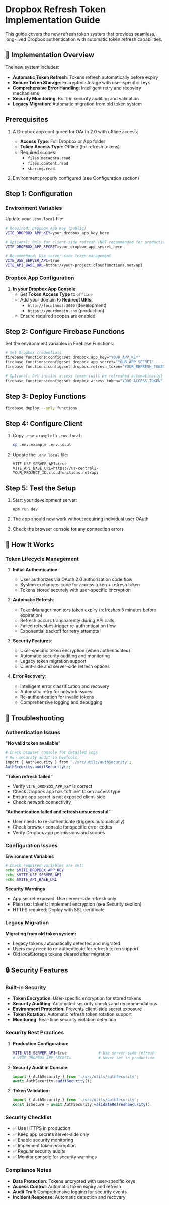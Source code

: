 # Dropbox Refresh Token Implementation Guide

This guide covers the new refresh token system that provides seamless, long-lived Dropbox authentication with automatic token refresh capabilities.

## 🎯 Implementation Overview

The new system includes:
- **Automatic Token Refresh**: Tokens refresh automatically before expiry
- **Secure Token Storage**: Encrypted storage with user-specific keys
- **Comprehensive Error Handling**: Intelligent retry and recovery mechanisms
- **Security Monitoring**: Built-in security auditing and validation
- **Legacy Migration**: Automatic migration from old token system

## Prerequisites

1. A Dropbox app configured for OAuth 2.0 with offline access:
   - **Access Type**: Full Dropbox or App folder
   - **Token Access Type**: Offline (for refresh tokens)
   - Required scopes:
     - `files.metadata.read`
     - `files.content.read` 
     - `sharing.read`

2. Environment properly configured (see Configuration section)

## Step 1: Configuration

### Environment Variables

Update your `.env.local` file:

```bash
# Required: Dropbox App Key (public)
VITE_DROPBOX_APP_KEY=your_dropbox_app_key_here

# Optional: Only for client-side refresh (NOT recommended for production)
VITE_DROPBOX_APP_SECRET=your_dropbox_app_secret_here

# Recommended: Use server-side token management
VITE_USE_SERVER_API=true
VITE_API_BASE_URL=https://your-project.cloudfunctions.net/api
```

### Dropbox App Configuration

1. **In your Dropbox App Console:**
   - Set **Token Access Type** to `offline`
   - Add your domain to **Redirect URIs**: 
     - `http://localhost:3000` (development)
     - `https://yourdomain.com` (production)
   - Ensure required scopes are enabled

## Step 2: Configure Firebase Functions

Set the environment variables in Firebase Functions:

```bash
# Set Dropbox credentials
firebase functions:config:set dropbox.app_key="YOUR_APP_KEY"
firebase functions:config:set dropbox.app_secret="YOUR_APP_SECRET"
firebase functions:config:set dropbox.refresh_token="YOUR_REFRESH_TOKEN"

# Optional: Set initial access token (will be refreshed automatically)
firebase functions:config:set dropbox.access_token="YOUR_ACCESS_TOKEN"
```

## Step 3: Deploy Functions

```bash
firebase deploy --only functions
```

## Step 4: Configure Client

1. Copy `.env.example` to `.env.local`:
   ```bash
   cp .env.example .env.local
   ```

2. Update the `.env.local` file:
   ```
   VITE_USE_SERVER_API=true
   VITE_API_BASE_URL=https://us-central1-YOUR_PROJECT_ID.cloudfunctions.net/api
   ```

## Step 5: Test the Setup

1. Start your development server:
   ```bash
   npm run dev
   ```

2. The app should now work without requiring individual user OAuth
3. Check the browser console for any connection errors

## 🔧 How It Works

### Token Lifecycle Management

1. **Initial Authentication**: 
   - User authorizes via OAuth 2.0 authorization code flow
   - System exchanges code for access token + refresh token
   - Tokens stored securely with user-specific encryption

2. **Automatic Refresh**:
   - TokenManager monitors token expiry (refreshes 5 minutes before expiration)
   - Refresh occurs transparently during API calls
   - Failed refreshes trigger re-authentication flow
   - Exponential backoff for retry attempts

3. **Security Features**:
   - User-specific token encryption (when authenticated)
   - Automatic security auditing and monitoring
   - Legacy token migration support
   - Client-side and server-side refresh options

4. **Error Recovery**:
   - Intelligent error classification and recovery
   - Automatic retry for network issues
   - Re-authentication for invalid tokens
   - Comprehensive logging and debugging

## 🐛 Troubleshooting

### Authentication Issues

**"No valid token available"**
```bash
# Check browser console for detailed logs
# Run security audit in DevTools:
import { AuthSecurity } from './src/utils/authSecurity';
AuthSecurity.auditSecurity();
```

**"Token refresh failed"**
- Verify `VITE_DROPBOX_APP_KEY` is correct
- Check Dropbox app has "offline" token access type
- Ensure app secret is not exposed client-side
- Check network connectivity

**"Authentication failed and refresh unsuccessful"**
- User needs to re-authenticate (triggers automatically)
- Check browser console for specific error codes
- Verify Dropbox app permissions and scopes

### Configuration Issues

**Environment Variables**
```bash
# Check required variables are set:
echo $VITE_DROPBOX_APP_KEY
echo $VITE_USE_SERVER_API
echo $VITE_API_BASE_URL
```

**Security Warnings**
- App secret exposed: Use server-side refresh only
- Plain text tokens: Implement encryption (see Security section)
- HTTPS required: Deploy with SSL certificate

### Legacy Migration

**Migrating from old token system:**
- Legacy tokens automatically detected and migrated
- Users may need to re-authenticate for refresh token support
- Old localStorage tokens cleared after migration

## 🔒 Security Features

### Built-in Security

- **Token Encryption**: User-specific encryption for stored tokens
- **Security Auditing**: Automated security checks and recommendations
- **Environment Protection**: Prevents client-side secret exposure
- **Token Rotation**: Automatic refresh token rotation support
- **Monitoring**: Real-time security violation detection

### Security Best Practices

1. **Production Configuration:**
   ```bash
   VITE_USE_SERVER_API=true              # Use server-side refresh
   # VITE_DROPBOX_APP_SECRET=            # Never set in production
   ```

2. **Security Audit in Console:**
   ```javascript
   import { AuthSecurity } from './src/utils/authSecurity';
   await AuthSecurity.auditSecurity();
   ```

3. **Token Validation:**
   ```javascript
   import { AuthSecurity } from './src/utils/authSecurity';
   const isSecure = await AuthSecurity.validateRefreshSecurity();
   ```

### Security Checklist

- ✅ Use HTTPS in production
- ✅ Keep app secrets server-side only
- ✅ Enable security monitoring
- ✅ Implement token encryption
- ✅ Regular security audits
- ✅ Monitor console for security warnings

### Compliance Notes

- **Data Protection**: Tokens encrypted with user-specific keys
- **Access Control**: Automatic token expiry and refresh
- **Audit Trail**: Comprehensive logging for security events
- **Incident Response**: Automatic detection and recovery